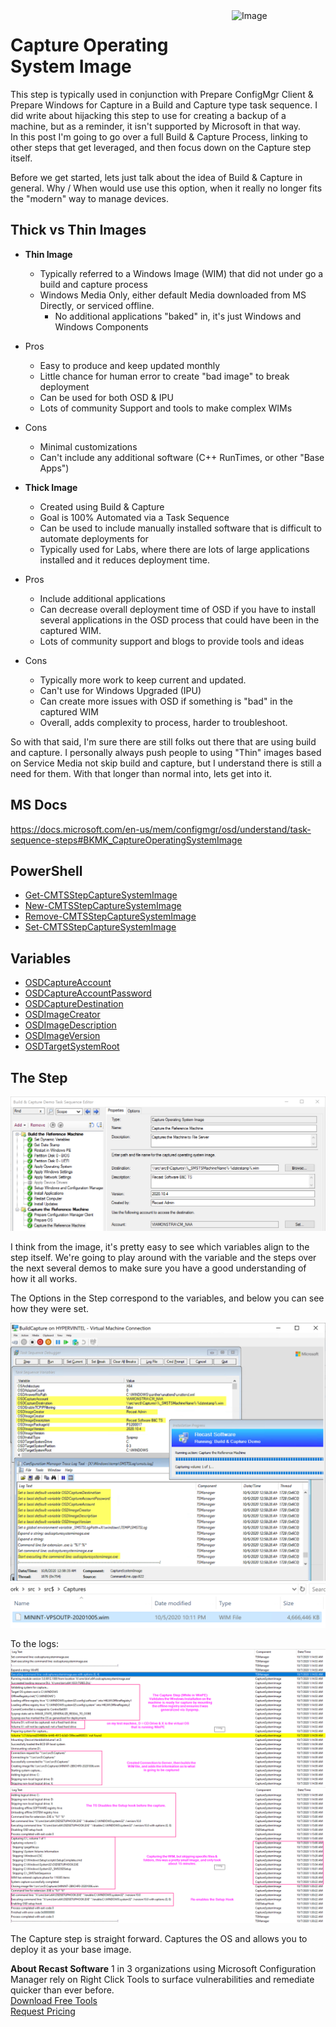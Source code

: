 <img style="float: right;" src="https://docs.recastsoftware.com/media/Recast-Logo-Dark_Horizontal_nav.png"  alt="Image" height="43" width="150">

# Capture Operating System Image

This step is typically used in conjunction with Prepare ConfigMgr Client & Prepare Windows for Capture in a Build and Capture type task sequence.  I did write about hijacking this step to use for creating a backup of a machine, but as a reminder, it isn't supported by Microsoft in that way.  
In this post I'm going to go over a full Build & Capture Process, linking to other steps that get leveraged, and then focus down on the Capture step itself.

Before we get started, lets just talk about the idea of Build & Capture in general. Why / When would use use this option, when it really no longer fits the "modern" way to manage devices.  

## Thick vs Thin Images

- **Thin Image**
  - Typically referred to a Windows Image (WIM) that did not under go a build and capture process
  - Windows Media Only, either default Media downloaded from MS Directly, or serviced offline.
    - No additional applications "baked" in, it's just Windows and Windows Components

- Pros
  - Easy to produce and keep updated monthly
  - Little chance for human error to create "bad image" to break deployment
  - Can be used for both OSD & IPU
  - Lots of community Support and tools to make complex WIMs
- Cons
  - Minimal customizations
  - Can't include any additional software (C++ RunTimes, or other "Base Apps")

- **Thick Image**
  - Created using Build & Capture
  - Goal is 100% Automated via a Task Sequence
  - Can be used to include manually installed software that is difficult to automate deployments for
  - Typically used for Labs, where there are lots of large applications installed and it reduces deployment time.

- Pros
  - Include additional applications
  - Can decrease overall deployment time of OSD if you have to install several applications in the OSD process that could have been in the captured WIM.
  - Lots of community support and blogs to provide tools and ideas

- Cons
  - Typically more work to keep current and updated.
  - Can't use for Windows Upgraded (IPU)
  - Can create more issues with OSD if something is "bad" in the captured WIM
  - Overall, adds complexity to process, harder to troubleshoot.

So with that said, I'm sure there are still folks out there that are using build and capture.  I personally always push people to using "Thin" images based on Service Media not skip build and capture, but I understand there is still a need for them.  With that longer than normal into, lets get into it.

## MS Docs

<https://docs.microsoft.com/en-us/mem/configmgr/osd/understand/task-sequence-steps#BKMK_CaptureOperatingSystemImage>

## PowerShell

- [Get-CMTSStepCaptureSystemImage](https://docs.microsoft.com/en-us/powershell/module/configurationmanager/Get-CMTSStepCaptureSystemImage)
- [New-CMTSStepCaptureSystemImage](https://docs.microsoft.com/en-us/powershell/module/configurationmanager/New-CMTSStepCaptureSystemImage)
- [Remove-CMTSStepCaptureSystemImage](https://docs.microsoft.com/en-us/powershell/module/configurationmanager/Remove-CMTSStepCaptureSystemImage)
- [Set-CMTSStepCaptureSystemImage](https://docs.microsoft.com/en-us/powershell/module/configurationmanager/Set-CMTSStepCaptureSystemImage)

## Variables

- [OSDCaptureAccount](https://docs.microsoft.com/en-us/mem/configmgr/osd/understand/task-sequence-variables#OSDCaptureAccount)
- [OSDCaptureAccountPassword](https://docs.microsoft.com/en-us/mem/configmgr/osd/understand/task-sequence-variables#OSDCaptureAccountPassword)
- [OSDCaptureDestination](https://docs.microsoft.com/en-us/mem/configmgr/osd/understand/task-sequence-variables#OSDCaptureDestination)
- [OSDImageCreator](https://docs.microsoft.com/en-us/mem/configmgr/osd/understand/task-sequence-variables#OSDImageCreator)
- [OSDImageDescription](https://docs.microsoft.com/en-us/mem/configmgr/osd/understand/task-sequence-variables#OSDImageDescription)
- [OSDImageVersion](https://docs.microsoft.com/en-us/mem/configmgr/osd/understand/task-sequence-variables#OSDImageVersion)
- [OSDTargetSystemRoot](https://docs.microsoft.com/en-us/mem/configmgr/osd/understand/task-sequence-variables#OSDTargetSystemRoot-input)

## The Step

[![Capture Image 02](media/CaptureImage02.png)](media/CaptureImage02.png)

I think from the image, it's pretty easy to see which variables align to the step itself.  We're going to play around with the variable and the steps over the next several demos to make sure you have a good understanding of how it all works.

The Options in the Step correspond to the variables, and below you can see how they were set.

[![Capture Image 03](media/CaptureImage03.png)](media/CaptureImage03.png)
[![Capture Image 04](media/CaptureImage04.png)](media/CaptureImage04.png)

To the logs:
[![Capture Image 05](media/CaptureImage05.png)](media/CaptureImage05.png)
[![Capture Image 06](media/CaptureImage06.png)](media/CaptureImage06.png)

The Capture step is straight forward.  Captures the OS and allows you to deploy it as your base image.

**About Recast Software**
1 in 3 organizations using Microsoft Configuration Manager rely on Right Click Tools to surface vulnerabilities and remediate quicker than ever before.  
[Download Free Tools](https://www.recastsoftware.com/?utm_source=cmdocs&utm_medium=referral&utm_campaign=cmdocs#formarea)  
[Request Pricing](https://www.recastsoftware.com/pricing?utm_source=cmdocs&utm_medium=referral&utm_campaign=cmdocs)
